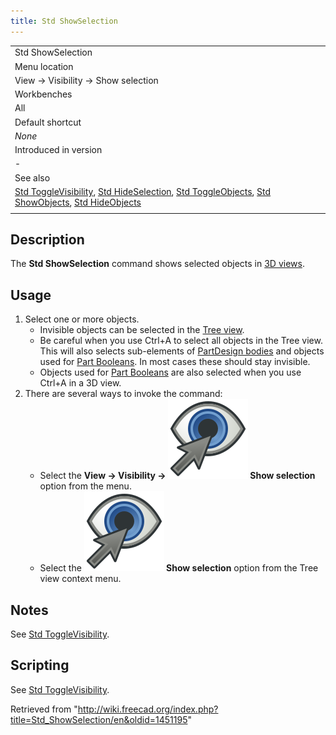 ```yaml
---
title: Std ShowSelection
---
```


|                                                                                                                                                                                                                                                                                                              |
| ------------------------------------------------------------------------------------------------------------------------------------------------------------------------------------------------------------------------------------------------------------------------------------------------------------ |
| Std ShowSelection                                                                                                                                                                                                                                                                                            |
| Menu location                                                                                                                                                                                                                                                                                                |
| View → Visibility → Show selection                                                                                                                                                                                                                                                                           |
| Workbenches                                                                                                                                                                                                                                                                                                  |
| All                                                                                                                                                                                                                                                                                                          |
| Default shortcut                                                                                                                                                                                                                                                                                             |
| _None_                                                                                                                                                                                                                                                                                                       |
| Introduced in version                                                                                                                                                                                                                                                                                        |
| -                                                                                                                                                                                                                                                                                                            |
| See also                                                                                                                                                                                                                                                                                                     |
| [Std ToggleVisibility](/Std_ToggleVisibility "Std ToggleVisibility"), [Std HideSelection](/Std_HideSelection "Std HideSelection"), [Std ToggleObjects](/Std_ToggleObjects "Std ToggleObjects"), [Std ShowObjects](/Std_ShowObjects "Std ShowObjects"), [Std HideObjects](/Std_HideObjects "Std HideObjects") |
|                                                                                                                                                                                                                                                                                                              |

## Description

The **Std ShowSelection** command shows selected objects in [3D views](/3D_view "3D view").

## Usage

1. Select one or more objects.
   - Invisible objects can be selected in the [Tree view](/Tree_view "Tree view").
   - Be careful when you use Ctrl+A to select all objects in the Tree view. This will also selects sub-elements of [PartDesign bodies](/PartDesign_Body "PartDesign Body") and objects used for [Part Booleans](/Part_Boolean "Part Boolean"). In most cases these should stay invisible.
   - Objects used for [Part Booleans](/Part_Boolean "Part Boolean") are also selected when you use Ctrl+A in a 3D view.
2. There are several ways to invoke the command:
   - Select the **View → Visibility → ![](/src/assets/images/Std_ShowSelection.svg) Show selection** option from the menu.
   - Select the **![](/src/assets/images/Std_ShowSelection.svg) Show selection** option from the Tree view context menu.

## Notes

See [Std ToggleVisibility](/Std_ToggleVisibility#Notes "Std ToggleVisibility").

## Scripting

See [Std ToggleVisibility](/Std_ToggleVisibility#Scripting "Std ToggleVisibility").

Retrieved from "<http://wiki.freecad.org/index.php?title=Std_ShowSelection/en&oldid=1451195>"
